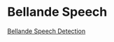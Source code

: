 # Bellande Speech

[Bellande Speech Detection](https://github.com/RonaldsonBellande/bellande_speech_detection)
